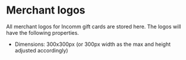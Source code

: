 # Merchant logos

All merchant logos for Incomm gift cards are stored here. The logos will have the following properties.

- Dimensions: 300x300px (or 300px width as the max and height adjusted accordingly)
